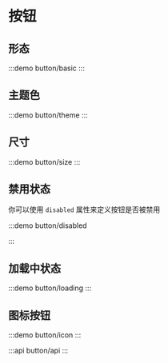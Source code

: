 <script setup>
import basic from './basic.vue'
import theme from './theme.vue'
import size from './size.vue'
import disabled from './disabled.vue'
import loading from './loading.vue'
import icon from './icon.vue'
</script>

# 按钮

## 形态
:::demo button/basic
<basic></basic>
::: 

## 主题色
:::demo button/theme
<theme></theme>
::: 

## 尺寸
:::demo button/size
<size></size>
::: 

## 禁用状态

你可以使用 `disabled` 属性来定义按钮是否被禁用

:::demo button/disabled

<disabled></disabled>

:::

## 加载中状态
:::demo button/loading
<loading></loading>
::: 
  

## 图标按钮
:::demo button/icon
<icon></icon>
::: 

:::api button/api
:::